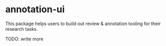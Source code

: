 # annotation-ui

This package helps users to build out review & annotation tooling for their research tasks.

TODO: write more